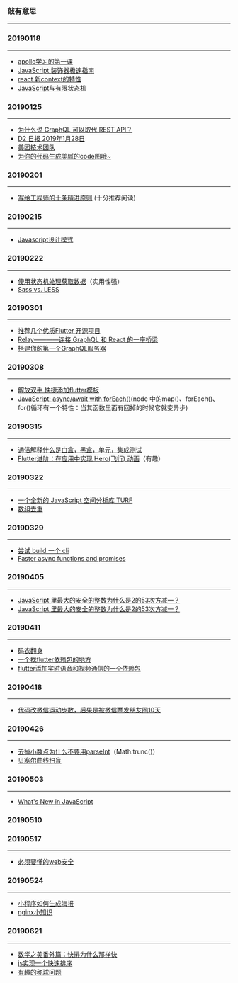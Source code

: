 ### 敲有意思
---
### 20190118
---
- [apollo学习的第一课](https://blog.apollographql.com/full-stack-react-graphql-tutorial-582ac8d24e3b)
- [JavaScript 装饰器极速指南](https://juejin.im/post/5ac85f1d6fb9a028bf0590ee?utm_medium=fe&utm_source=weixinqun)
- [react 新context的特性](https://github.com/doxjs/React-16.3-Context-API)
- [JavaScript与有限状态机](http://www.ruanyifeng.com/blog/2013/09/finite-state_machine_for_javascript.html)

### 20190125
---
- [为什么说 GraphQL 可以取代 REST API？](https://www.infoq.cn/article/LVQGuC3vQX-T3PpVCkHt)
- [D2 日报 2019年1月28日](https://juejin.im/post/5c4e6ddbe51d4533de6e23a5)
- [美团技术团队](https://tech.meituan.com/)
- [为你的代码生成美腻的code图哦~](https://carbon.now.sh/?bg=rgba(171%2C%20184%2C%20195%2C%201)&t=seti&wt=none&l=auto&ds=true&dsyoff=20px&dsblur=68px&wc=true&wa=true&pv=56px&ph=56px&ln=false&fm=Hack&fs=14px&lh=133%25&si=false&es=2x&wm=false)

### 20190201
---
- [写给工程师的十条精进原则](https://juejin.im/post/5b762bace51d45556f41c431) (十分推荐阅读)

### 20190215
---
- [Javascript设计模式](https://juejin.im/post/5c1d1f04e51d4544d544b600)

### 20190222
---
- [使用状态机处理获取数据](https://blog.usejournal.com/handling-data-fetching-with-state-machines-4e25b6366d9)（实用性强）
- [Sass vs. LESS](https://css-tricks.com/sass-vs-less/#article-header-id-5)

### 20190301
---
- [推荐几个优质Flutter 开源项目](https://www.itcodemonkey.com/article/7048.html)
- [Relay————连接 GraphQL 和 React 的一座桥梁](https://facebook.github.io/relay/docs/en/graphql-in-relay.html)
- [搭建你的第一个GraphQL服务器](https://zhuanlan.zhihu.com/p/20468051)

### 20190308
---
- [解放双手 快捷添加flutter模板](https://juejin.im/post/5b6408adf265da0f8e1a082c)
- [JavaScript: async/await with forEach()](https://codeburst.io/javascript-async-await-with-foreach-b6ba62bbf404)(node 中的map()、forEach()、for()循环有一个特性：当其函数里面有回掉的时候它就变异步)

### 20190315
---
- [通俗解释什么是白盒，黑盒，单元，集成测试](https://www.zhihu.com/question/24345678)
- [Flutter进阶：在应用中实现 Hero(飞行) 动画](https://juejin.im/post/5c4dae0de51d456e41391586)（有趣）

### 20190322
---
- [一个全新的 JavaScript 空间分析库 TURF](http://turfjs.org/)
- [数组去重](https://medium.com/dailyjs/how-to-remove-array-duplicates-in-es6-5daa8789641c)

### 20190329
---
- [尝试 build 一个 cli](https://timber.io/blog/creating-a-real-world-cli-app-with-node/)
- [Faster async functions and promises](https://v8.dev/blog/fast-async)

### 20190405
---
- [JavaScript 里最大的安全的整数为什么是2的53次方减一？](http://blog.vjeux.com/2010/javascript/javascript-max_int-number-limits.html)
- [JavaScript 里最大的安全的整数为什么是2的53次方减一？](https://www.zhihu.com/question/29010688/answer/42886646)

### 20190411
---
- [码农翻身](https://zhuanlan.zhihu.com/p/63413099)
- [一个找flutter依赖包的地方](https://pub.dartlang.org/packages/flutter_picker)
- [flutter添加实时语音和视频通信的一个依赖包](https://pub.dartlang.org/packages/agora_rtc_engine)

### 20190418
---
- [代码改微信运动步数，后果是被微信🈲发朋友圈10天](https://www.jianshu.com/p/1f278e47d4e1)

### 20190426
---
- [去掉小数点为什么不要用parseInt](https://medium.com/dailyjs/number-truncation-in-javascript-196c067b0d55)（Math.trunc()）
- [贝塞尔曲线扫盲](http://www.html-js.com/article/1628)

### 20190503
---
- [What's New in JavaScript](https://segmentfault.com/a/1190000019147365?utm_source=weekly&utm_medium=email&utm_campaign=email_weekly)


### 20190510

### 20190517
---
- [必须要懂的web安全](https://segmentfault.com/a/1190000019158228?utm_source=weekly&utm_medium=email&utm_campaign=email_weekly)

### 20190524
---
- [小程序如何生成海报](https://segmentfault.com/a/1190000019083548)
- [nginx小知识](https://segmentfault.com/a/1190000018454271#articleHeader3)

### 20190621
---
- [数学之美番外篇：快排为什么那样快](http://mindhacks.cn/2008/06/13/why-is-quicksort-so-quick/)
- [js实现一个快速排序](https://juejin.im/post/5966f57051882568b20dc3e1)
- [有趣的称球问题](https://zh.wikipedia.org/wiki/%E7%A8%B1%E7%90%83%E5%95%8F%E9%A1%8C)